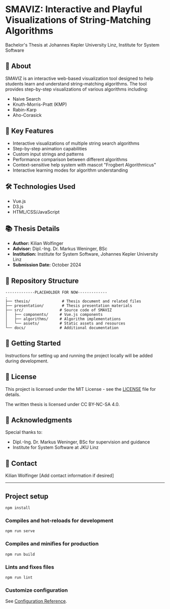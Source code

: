 # SMAVIZ: Interactive and Playful Visualizations of String-Matching Algorithms

Bachelor's Thesis at Johannes Kepler University Linz, Institute for System Software

## 📝 About
SMAVIZ is an interactive web-based visualization tool designed to help students learn and understand string-matching algorithms. The tool provides step-by-step visualizations of various algorithms including:
- Naive Search
- Knuth-Morris-Pratt (KMP)
- Rabin-Karp
- Aho-Corasick

## 🎯 Key Features
- Interactive visualizations of multiple string search algorithms
- Step-by-step animation capabilities
- Custom input strings and patterns
- Performance comparison between different algorithms
- Context-sensitive help system with mascot "Frogbert Algorithmicus"
- Interactive learning modes for algorithm understanding

## 🛠 Technologies Used
- Vue.js
- D3.js
- HTML/CSS/JavaScript

## 📚 Thesis Details
- **Author:** Kilian Wolfinger
- **Advisor:** Dipl.-Ing. Dr. Markus Weninger, BSc
- **Institution:** Institute for System Software, Johannes Kepler University Linz
- **Submission Date:** October 2024

## 📂 Repository Structure
```
-------------PLACEHOLDER FOR NOW-------------
.
├── thesis/              # Thesis document and related files
├── presentation/        # Thesis presentation materials
├── src/                # Source code of SMAVIZ
│   ├── components/     # Vue.js components
│   ├── algorithms/     # Algorithm implementations
│   └── assets/         # Static assets and resources
└── docs/               # Additional documentation
```

## 🚀 Getting Started
Instructions for setting up and running the project locally will be added during development.

## 📄 License
This project is licensed under the MIT License - see the [LICENSE](LICENSE) file for details.

The written thesis is licensed under CC BY-NC-SA 4.0.

## 🤝 Acknowledgments
Special thanks to:
- Dipl.-Ing. Dr. Markus Weninger, BSc for supervision and guidance
- Institute for System Software at JKU Linz

## 📧 Contact
Kilian Wolfinger
[Add contact information if desired]

--- 

## Project setup
```
npm install
```

### Compiles and hot-reloads for development
```
npm run serve
```

### Compiles and minifies for production
```
npm run build
```

### Lints and fixes files
```
npm run lint
```

### Customize configuration
See [Configuration Reference](https://cli.vuejs.org/config/).

